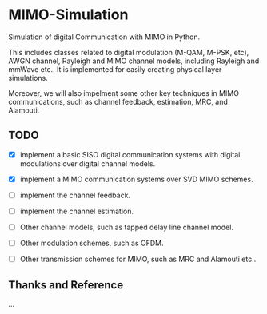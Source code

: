 # MIMO-Simulation
Simulation of digital Communication with MIMO in Python.

This includes classes related to digital modulation (M-QAM, M-PSK, etc), AWGN channel, Rayleigh and MIMO channel models, including Rayleigh and mmWave etc.. It is implemented for easily creating physical layer simulations.

Moreover, we will also impelment some other key techniques in MIMO communications, such as channel feedback, estimation, MRC, and Alamouti. 


## TODO
- [x] implement a basic SISO digital communication systems with digital modulations over digital channel models.
- [x] implement a MIMO communication systems over SVD MIMO schemes.
- [ ] implement the channel feedback. 
- [ ] implement the channel estimation.
- [ ] Other channel models, such as tapped delay line channel model.
- [ ] Other modulation schemes, such as OFDM.
- [ ] Other transmission schemes for MIMO, such as MRC and Alamouti etc..


## Thanks and Reference
...